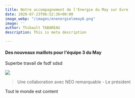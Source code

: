 ```yaml
---
title: Notre accompagnement de l'Energie du May sur Evre
date: 2020-07-23T06:52:36+00:00
image_webp: "/images/enenergielemay6.png"
image: ''
author: Thibault TABAREAU
description: This is meta description

---
```

#### Des nouveaux maillots pour l'équipe 3 du May

Superbe travail de fsdf sdsd

![](/images/maillots.jpg)

> Une collaboration avec NEO remarquable - Le président

Tout le monde est content
